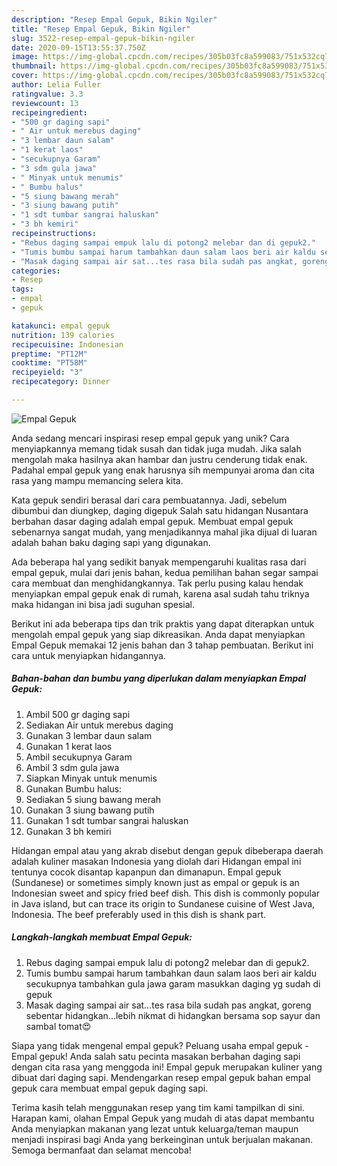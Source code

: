 ```yaml
---
description: "Resep Empal Gepuk, Bikin Ngiler"
title: "Resep Empal Gepuk, Bikin Ngiler"
slug: 3522-resep-empal-gepuk-bikin-ngiler
date: 2020-09-15T13:55:37.750Z
image: https://img-global.cpcdn.com/recipes/305b03fc8a599083/751x532cq70/empal-gepuk-foto-resep-utama.jpg
thumbnail: https://img-global.cpcdn.com/recipes/305b03fc8a599083/751x532cq70/empal-gepuk-foto-resep-utama.jpg
cover: https://img-global.cpcdn.com/recipes/305b03fc8a599083/751x532cq70/empal-gepuk-foto-resep-utama.jpg
author: Lelia Fuller
ratingvalue: 3.3
reviewcount: 13
recipeingredient:
- "500 gr daging sapi"
- " Air untuk merebus daging"
- "3 lembar daun salam"
- "1 kerat laos"
- "secukupnya Garam"
- "3 sdm gula jawa"
- " Minyak untuk menumis"
- " Bumbu halus"
- "5 siung bawang merah"
- "3 siung bawang putih"
- "1 sdt tumbar sangrai haluskan"
- "3 bh kemiri"
recipeinstructions:
- "Rebus daging sampai empuk lalu di potong2 melebar dan di gepuk2."
- "Tumis bumbu sampai harum tambahkan daun salam laos beri air kaldu secukupnya tambahkan gula jawa garam masukkan daging yg sudah di gepuk"
- "Masak daging sampai air sat...tes rasa bila sudah pas angkat, goreng sebentar hidangkan...lebih nikmat di hidangkan bersama sop sayur dan sambal tomat😍"
categories:
- Resep
tags:
- empal
- gepuk

katakunci: empal gepuk 
nutrition: 139 calories
recipecuisine: Indonesian
preptime: "PT12M"
cooktime: "PT58M"
recipeyield: "3"
recipecategory: Dinner

---
```



![Empal Gepuk](https://img-global.cpcdn.com/recipes/305b03fc8a599083/751x532cq70/empal-gepuk-foto-resep-utama.jpg)

Anda sedang mencari inspirasi resep empal gepuk yang unik? Cara menyiapkannya memang tidak susah dan tidak juga mudah. Jika salah mengolah maka hasilnya akan hambar dan justru cenderung tidak enak. Padahal empal gepuk yang enak harusnya sih mempunyai aroma dan cita rasa yang mampu memancing selera kita.

Kata gepuk sendiri berasal dari cara pembuatannya. Jadi, sebelum dibumbui dan diungkep, daging digepuk Salah satu hidangan Nusantara berbahan dasar daging adalah empal gepuk. Membuat empal gepuk sebenarnya sangat mudah, yang menjadikannya mahal jika dijual di luaran adalah bahan baku daging sapi yang digunakan.

Ada beberapa hal yang sedikit banyak mempengaruhi kualitas rasa dari empal gepuk, mulai dari jenis bahan, kedua pemilihan bahan segar sampai cara membuat dan menghidangkannya. Tak perlu pusing kalau hendak menyiapkan empal gepuk enak di rumah, karena asal sudah tahu triknya maka hidangan ini bisa jadi suguhan spesial.


Berikut ini ada beberapa tips dan trik praktis yang dapat diterapkan untuk mengolah empal gepuk yang siap dikreasikan. Anda dapat menyiapkan Empal Gepuk memakai 12 jenis bahan dan 3 tahap pembuatan. Berikut ini cara untuk menyiapkan hidangannya.

<!--inarticleads1-->

##### Bahan-bahan dan bumbu yang diperlukan dalam menyiapkan Empal Gepuk:

1. Ambil 500 gr daging sapi
1. Sediakan  Air untuk merebus daging
1. Gunakan 3 lembar daun salam
1. Gunakan 1 kerat laos
1. Ambil secukupnya Garam
1. Ambil 3 sdm gula jawa
1. Siapkan  Minyak untuk menumis
1. Gunakan  Bumbu halus:
1. Sediakan 5 siung bawang merah
1. Gunakan 3 siung bawang putih
1. Gunakan 1 sdt tumbar sangrai haluskan
1. Gunakan 3 bh kemiri


Hidangan empal atau yang akrab disebut dengan gepuk dibeberapa daerah adalah kuliner masakan Indonesia yang diolah dari Hidangan empal ini tentunya cocok disantap kapanpun dan dimanapun. Empal gepuk (Sundanese) or sometimes simply known just as empal or gepuk is an Indonesian sweet and spicy fried beef dish. This dish is commonly popular in Java island, but can trace its origin to Sundanese cuisine of West Java, Indonesia. The beef preferably used in this dish is shank part. 

<!--inarticleads2-->

##### Langkah-langkah membuat Empal Gepuk:

1. Rebus daging sampai empuk lalu di potong2 melebar dan di gepuk2.
1. Tumis bumbu sampai harum tambahkan daun salam laos beri air kaldu secukupnya tambahkan gula jawa garam masukkan daging yg sudah di gepuk
1. Masak daging sampai air sat...tes rasa bila sudah pas angkat, goreng sebentar hidangkan...lebih nikmat di hidangkan bersama sop sayur dan sambal tomat😍


Siapa yang tidak mengenal empal gepuk? Peluang usaha empal gepuk -Empal gepuk! Anda salah satu pecinta masakan berbahan daging sapi dengan cita rasa yang menggoda ini! Empal gepuk merupakan kuliner yang dibuat dari daging sapi. Mendengarkan resep empal gepuk bahan empal gepuk cara membuat empal gepuk daging sapi. 

Terima kasih telah menggunakan resep yang tim kami tampilkan di sini. Harapan kami, olahan Empal Gepuk yang mudah di atas dapat membantu Anda menyiapkan makanan yang lezat untuk keluarga/teman maupun menjadi inspirasi bagi Anda yang berkeinginan untuk berjualan makanan. Semoga bermanfaat dan selamat mencoba!
